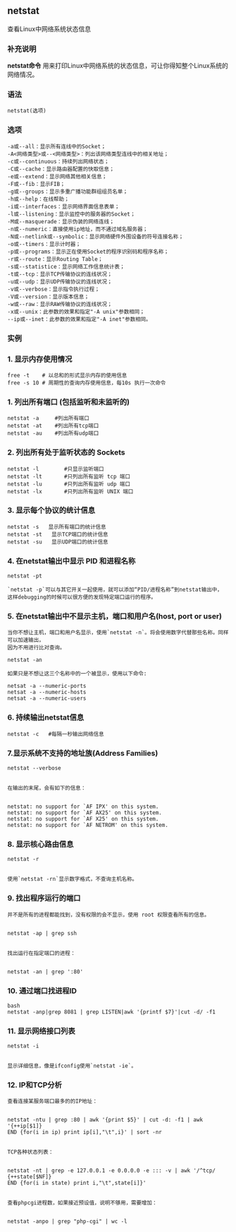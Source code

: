 ## netstat ##

查看Linux中网络系统状态信息

### 补充说明 ###

**netstat命令** 用来打印Linux中网络系统的状态信息，可让你得知整个Linux系统的网络情况。

###  语法

	netstat(选项)

###  选项

	-a或--all：显示所有连线中的Socket；
	-A<网络类型>或--<网络类型>：列出该网络类型连线中的相关地址；
	-c或--continuous：持续列出网络状态；
	-C或--cache：显示路由器配置的快取信息；
	-e或--extend：显示网络其他相关信息；
	-F或--fib：显示FIB；
	-g或--groups：显示多重广播功能群组组员名单；
	-h或--help：在线帮助；
	-i或--interfaces：显示网络界面信息表单；
	-l或--listening：显示监控中的服务器的Socket；
	-M或--masquerade：显示伪装的网络连线；
	-n或--numeric：直接使用ip地址，而不通过域名服务器；
	-N或--netlink或--symbolic：显示网络硬件外围设备的符号连接名称；
	-o或--timers：显示计时器；
	-p或--programs：显示正在使用Socket的程序识别码和程序名称；
	-r或--route：显示Routing Table；
	-s或--statistice：显示网络工作信息统计表；
	-t或--tcp：显示TCP传输协议的连线状况；
	-u或--udp：显示UDP传输协议的连线状况；
	-v或--verbose：显示指令执行过程；
	-V或--version：显示版本信息；
	-w或--raw：显示RAW传输协议的连线状况；
	-x或--unix：此参数的效果和指定"-A unix"参数相同；
	--ip或--inet：此参数的效果和指定"-A inet"参数相同。




###  实例

### 1.	显示内存使用情况


	free -t    # 以总和的形式显示内存的使用信息
	free -s 10 # 周期性的查询内存使用信息，每10s 执行一次命令


### 1.	**列出所有端口 (包括监听和未监听的)** 

	
	netstat -a     #列出所有端口
	netstat -at    #列出所有tcp端口
	netstat -au    #列出所有udp端口                             


### 2.	**列出所有处于监听状态的 Sockets** 


	netstat -l        #只显示监听端口
	netstat -lt       #只列出所有监听 tcp 端口
	netstat -lu       #只列出所有监听 udp 端口
	netstat -lx       #只列出所有监听 UNIX 端口


### 3.	 **显示每个协议的统计信息** 

	
	netstat -s   显示所有端口的统计信息
	netstat -st   显示TCP端口的统计信息
	netstat -su   显示UDP端口的统计信息


### 4.	**在netstat输出中显示 PID 和进程名称** 


	netstat -pt

	`netstat -p`可以与其它开关一起使用，就可以添加“PID/进程名称”到netstat输出中，
	这样debugging的时候可以很方便的发现特定端口运行的程序。

### 5. **在netstat输出中不显示主机，端口和用户名(host, port or user)** 

	当你不想让主机，端口和用户名显示，使用`netstat -n`。将会使用数字代替那些名称。同样可以加速输出，
	因为不用进行比对查询。
		
	netstat -an
		
	如果只是不想让这三个名称中的一个被显示，使用以下命令:
		
	netsat -a --numeric-ports
	netsat -a --numeric-hosts
	netsat -a --numeric-users
	

### 6. **持续输出netstat信息** 


	netstat -c   #每隔一秒输出网络信息


### 7.**显示系统不支持的地址族(Address Families)** 


	netstat --verbose
	
	
	在输出的末尾，会有如下的信息：
	
	
	netstat: no support for `AF IPX' on this system.
	netstat: no support for `AF AX25' on this system.
	netstat: no support for `AF X25' on this system.
	netstat: no support for `AF NETROM' on this system.
	

### 8. **显示核心路由信息** 


	netstat -r
	
	
	使用`netstat -rn`显示数字格式，不查询主机名称。

### 9. **找出程序运行的端口** 
	
	并不是所有的进程都能找到，没有权限的会不显示，使用 root 权限查看所有的信息。
	
	
	netstat -ap | grep ssh
	
	
	找出运行在指定端口的进程：
	
	
	netstat -an | grep ':80'


### 10. **通过端口找进程ID**
 
	bash
	netstat -anp|grep 8081 | grep LISTEN|awk '{printf $7}'|cut -d/ -f1
	

### 11. **显示网络接口列表** 


	netstat -i
	
	
	显示详细信息，像是ifconfig使用`netstat -ie`。

### 12. **IP和TCP分析** 

	查看连接某服务端口最多的的IP地址：
	
	
	netstat -ntu | grep :80 | awk '{print $5}' | cut -d: -f1 | awk '{++ip[$1]} 
	END {for(i in ip) print ip[i],"\t",i}' | sort -nr
	
	
	TCP各种状态列表：
	
	
	netstat -nt | grep -e 127.0.0.1 -e 0.0.0.0 -e ::: -v | awk '/^tcp/ {++state[$NF]} 
	END {for(i in state) print i,"\t",state[i]}'
	
	
	查看phpcgi进程数，如果接近预设值，说明不够用，需要增加：
	
	
	netstat -anpo | grep "php-cgi" | wc -l
	
